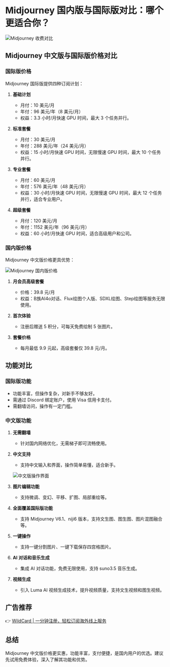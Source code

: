 # Midjourney 国内版与国际版对比：哪个更适合你？

![Midjourney 收费对比](https://bbtdd.com/img/2746522058743.webp_q520)

## Midjourney 中文版与国际版价格对比

### 国际版价格

Midjourney 国际版提供四种订阅计划：

1. **基础计划**
   - 月付：10 美元/月
   - 年付：96 美元/年（8 美元/月）
   - 权益：3.3 小时/月快速 GPU 时间，最大 3 个任务并行。

2. **标准套餐**
   - 月付：30 美元/月
   - 年付：288 美元/年（24 美元/月）
   - 权益：15 小时/月快速 GPU 时间，无限慢速 GPU 时间，最大 10 个任务并行。

3. **专业套餐**
   - 月付：60 美元/月
   - 年付：576 美元/年（48 美元/月）
   - 权益：30 小时/月快速 GPU 时间，无限慢速 GPU 时间，最大 12 个任务并行，适合专业用户。

4. **超级套餐**
   - 月付：120 美元/月
   - 年付：1152 美元/年（96 美元/月）
   - 权益：60 小时/月快速 GPU 时间，适合高级用户和公司。

### 国内版价格

Midjourney 中文版价格更具优势：

![Midjourney 国内版价格](https://bbtdd.com/img/145961449.webp_q520)

1. **月会员高级套餐**
   - 价格：39.8 元/月
   - 权益：B族AI4o对话、Flux绘图个人版、SDXL绘图、Step绘图等服务无限使用。

2. **首次体验**
   - 注册后赠送 5 积分，可每天免费绘制 5 张图片。

3. **套餐价格**
   - 每月最低 9.9 元起，高级套餐仅 39.8 元/月。

## 功能对比

### 国际版功能

- 功能丰富，但操作复杂，对新手不够友好。
- 需通过 Discord 绑定账户，使用 Visa 信用卡支付。
- 需翻墙访问，操作有一定门槛。

### 中文版功能

1. **无需翻墙**
   - 针对国内网络优化，无需梯子即可流畅使用。

2. **中文支持**
   - 支持中文输入和界面，操作简单易懂，适合新手。

   ![中文版操作界面](https://bbtdd.com/img/2510601963.webp_q520)

3. **图片编辑功能**
   - 支持微调、变幻、平移、扩图、局部重绘等。

4. **全面覆盖国际版功能**
   - 支持 Midjourney V6.1、niji6 版本，支持文生图、图生图、图片混图融合等。

5. **一键操作**
   - 支持一键分割图片、一键下载保存四宫格图片。

6. **AI 对话和音乐生成**
   - 集成 AI 对话功能，免费无限使用，支持 suno3.5 音乐生成。

7. **视频生成**
   - 引入 Luma AI 视频生成技术，提升视频质量，支持文生视频和图生视频。

## 广告推荐

👉 [WildCard | 一分钟注册，轻松订阅海外线上服务](https://bbtdd.com/WildCard)

## 总结

Midjourney 中文版价格更实惠，功能丰富，支付便捷，是国内用户的优选。建议先试用免费体验，深入了解其功能和优势。